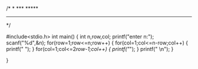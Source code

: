 /*
      *
     ***
    *****
   *******
*/




#include<stdio.h>
int main()
{
    int n,row,col;
    printf("enter n:");
    scanf("%d",&n);
    for(row=1;row<=n;row++)
    {
        for(col=1;col<=n-row;col++)
        {
            printf(" ");
        }
         for(col=1;col<=2*row-1;col++)
        {
            printf("*");
        }
         printf(" \n");
    }

}
